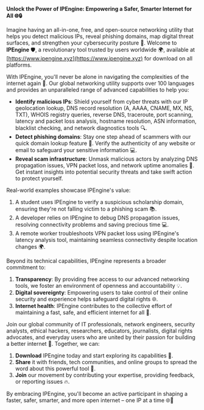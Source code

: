 **Unlock the Power of IPEngine: Empowering a Safer, Smarter Internet for All 🌐🔒**

Imagine having an all-in-one, free, and open-source networking utility that helps you detect malicious IPs, reveal phishing domains, map digital threat surfaces, and strengthen your cybersecurity posture 🔗. Welcome to **IPEngine** 🛡️, a revolutionary tool trusted by users worldwide 🌍, available at [https://www.ipengine.xyz](https://www.ipengine.xyz) for download on all platforms.

With IPEngine, you'll never be alone in navigating the complexities of the internet again 🔩. Our global networking utility supports over 100 languages and provides an unparalleled range of advanced capabilities to help you:

*   **Identify malicious IPs**: Shield yourself from cyber threats with our IP geolocation lookup, DNS record resolution (A, AAAA, CNAME, MX, NS, TXT), WHOIS registry queries, reverse DNS, traceroute, port scanning, latency and packet loss analysis, hostname resolution, ASN information, blacklist checking, and network diagnostics tools 🔍.
*   **Detect phishing domains**: Stay one step ahead of scammers with our quick domain lookup feature 📡. Verify the authenticity of any website or email to safeguard your sensitive information 💻.
*   **Reveal scam infrastructure**: Unmask malicious actors by analyzing DNS propagation issues, VPN packet loss, and network uptime anomalies 🔑. Get instant insights into potential security threats and take swift action to protect yourself.

Real-world examples showcase IPEngine's value:

1.  A student uses IPEngine to verify a suspicious scholarship domain, ensuring they're not falling victim to a phishing scam 📚.
2.  A developer relies on IPEngine to debug DNS propagation issues, resolving connectivity problems and saving precious time 💻.
3.  A remote worker troubleshoots VPN packet loss using IPEngine's latency analysis tool, maintaining seamless connectivity despite location changes 🌍.

Beyond its technical capabilities, IPEngine represents a broader commitment to:

1.  **Transparency**: By providing free access to our advanced networking tools, we foster an environment of openness and accountability 💡.
2.  **Digital sovereignty**: Empowering users to take control of their online security and experience helps safeguard digital rights 🌐.
3.  **Internet health**: IPEngine contributes to the collective effort of maintaining a fast, safe, and efficient internet for all 🚀.

Join our global community of IT professionals, network engineers, security analysts, ethical hackers, researchers, educators, journalists, digital rights advocates, and everyday users who are united by their passion for building a better internet 🔗. Together, we can:

1.  **Download** IPEngine today and start exploring its capabilities 📡.
2.  **Share** it with friends, tech communities, and online groups to spread the word about this powerful tool 🤝.
3.  **Join** our movement by contributing your expertise, providing feedback, or reporting issues 🔥.

By embracing IPEngine, you'll become an active participant in shaping a faster, safer, smarter, and more open internet – one IP at a time 🌐👋